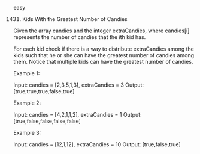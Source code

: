 easy

1431. Kids With the Greatest Number of Candies

Given the array candies and the integer extraCandies, where candies[i] represents the number of candies that the ith kid has.

For each kid check if there is a way to distribute extraCandies among the kids such that he or she can have the greatest number of candies among them. Notice that multiple kids can have the greatest number of candies.

Example 1:

Input: candies = [2,3,5,1,3], extraCandies = 3
Output: [true,true,true,false,true] 

Example 2:

Input: candies = [4,2,1,1,2], extraCandies = 1
Output: [true,false,false,false,false] 

Example 3:

Input: candies = [12,1,12], extraCandies = 10
Output: [true,false,true]

